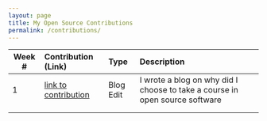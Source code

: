 ```yaml
---
layout: page
title: My Open Source Contributions
permalink: /contributions/
---
```


<!--
The first column, Contribution, must be a hyperlink to the actual contribution,
such as the Wikipedia edit or pull request, etc., with a suitable name.
Type of the contribution should be "Wikipedia edit", "OpenStreet Map feature",
"Project Documentation", "Project Code", "Blog Edit", etc.

The Description should include a brief summary of what you did.

Replace the first row below with your contribution and add new ones below it
following the same syntax.

-->





| Week #       | Contribution (Link)  | Type  | Description |
|---|:---|:---|:---|
|  1   | [link to contribution]("https://github.com/hunter-college-ossd-spr-2020/liulanz-weekly/blob/gh-pages/_posts/2020-02-02-week01.md")    | Blog Edit    |   I wrote a blog on why did I choose to take a course in open source software  |
|     |     |     |      |
|     |     |     |      |
